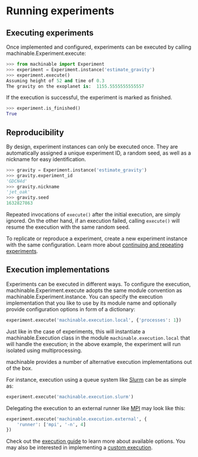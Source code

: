 # Running experiments

## Executing experiments

Once implemented and configured, experiments can be executed by calling <Pydoc caption="execute()">machinable.Experiment.execute</Pydoc>:

```python
>>> from machinable import Experiment
>>> experiment = Experiment.instance('estimate_gravity')
>>> experiment.execute()
Assuming height of 52 and time of 0.3
The gravity on the exoplanet is:  1155.5555555555557
```

If the execution is successful, the experiment is marked as finished.

```python
>>> experiment.is_finished()
True
```

## Reproducibility

By design, experiment instances can only be executed once. They are automatically assigned a unique experiment ID, a random seed, as well as a nickname for easy identification.

```python
>>> gravity = Experiment.instance('estimate_gravity')
>>> gravity.experiment_id
'GDCN4d'
>>> gravity.nickname
'jet_oak'
>>> gravity.seed
1632827863
```

Repeated invocations of `execute()` after the initial execution, are simply ignored. On the other hand, if an execution failed, calling `execute()` will resume the execution with the same random seed.

To replicate or reproduce a experiment, create a new experiment instance with the same configuration. Learn more about [continuing and repeating experiments](../elements-in-depth/experiments.md#derivation).

## Execution implementations

Experiments can be executed in different ways. To configure the execution, <Pydoc caption="execute()">machinable.Experiment.execute</Pydoc> adopts the same module convention as <Pydoc>machinable.Experiment.instance</Pydoc>. You can specify the execution implementation that you like to use by its module name and optionally provide configuration options in form of a dictionary:

```python
experiment.execute('machinable.execution.local', {'processes': 1})
```

Just like in the case of experiments, this will instantiate a <Pydoc>machinable.Execution</Pydoc> class in the module `machinable.execution.local` that will handle the execution; in the above example, the experiment will run isolated using multiprocessing.

machinable provides a number of alternative execution implementations out of the box.

For instance, execution using a queue system like [Slurm](https://slurm.schedmd.com/documentation.html) can be as simple as:

```python
experiment.execute('machinable.execution.slurm')
```

Delegating the execution to an external runner like [MPI](https://www.open-mpi.org/) may look like this:

```python
experiment.execute('machinable.execution.external', {
    'runner': ['mpi', '-n', 4]
})
```

Check out the [execution guide](../elements-in-depth/execution.md) to learn more about available options. You may also be interested in implementing a [custom execution](../elements-in-depth/execution.md).
